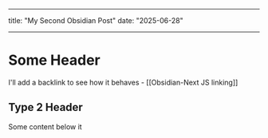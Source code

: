 
---
title: "My Second Obsidian Post"
date: "2025-06-28"

---

# Some Header


I'll add a backlink to see how it behaves - [[Obsidian-Next JS linking]]

## Type 2 Header
Some content below it